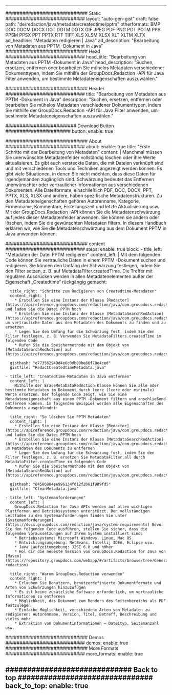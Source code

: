 
---
############################# Static ############################
layout: "auto-gen-gist" 
draft: false
path: "de/redaction/java/metadata/createdtime/pptm"
otherformats: BMP DOC DOCM DOCX DOT DOTM DOTX GIF JPEG PDF PNG POT POTM PPS PPSM PPSX PPT PPTX RTF TIFF XLS XLSM XLSX XLT XLTM XLTX  
ad_headline: "Metadaten redigieren | Java"
ad_description: "Bearbeitung von Metadaten aus PPTM -Dokument in Java"
############################# Head ############################
head_title: "Bearbeitung von Metadaten aus PPTM -Dokument in Java"
head_description: "Suchen, ersetzen, entfernen oder bearbeiten Sie mühelos Metadaten verschiedener Dokumenttypen, indem Sie mithilfe der GroupDocs.Redaction -API für Java Filter anwenden, um bestimmte Metadateneigenschaften auszuwählen."

############################# Header ############################
title: "Bearbeitung von Metadaten aus PPTM -Dokument in Java"
description: "Suchen, ersetzen, entfernen oder bearbeiten Sie mühelos Metadaten verschiedener Dokumenttypen, indem Sie mithilfe der GroupDocs.Redaction -API für Java Filter anwenden, um bestimmte Metadateneigenschaften auszuwählen."

######################### Download Button #######################
button:
    enable: true

############################# About ############################
about:
    enable: true
    title: "Erste Schritte mit der Bearbeitung von Metadaten"
    content: |
        Manchmal müssen Sie unerwünschte Metadatenfelder vollständig löschen oder ihre Werte aktualisieren. Es gibt auch versteckte Daten, die mit Dateien verknüpft sind und mit verschiedenen Tools und Techniken angezeigt werden können. Es gibt viele Situationen, in denen Sie nicht möchten, dass diese Daten für irgendjemanden zugänglich sind. Schwärzung bedeutet das Entfernen unerwünschter oder vertraulicher Informationen aus verschiedenen Dokumenten. Alle Dateiformate, einschließlich PDF, DOC, DOCX, PPT, PPTX, XLS, XLSX und andere, haben spezifische Metadatenstrukturen. Zu den Metadateneigenschaften gehören Autorenname, Kategorie, Firmenname, Kommentare, Erstellungszeit und letzte Aktualisierung usw. Mit der GroupDocs.Redaction -API können Sie die Metadatenschwärzung auf jedes dieser Metadatenfelder anwenden. Sie können sie ändern oder löschen, indem Sie die gewünschten Metadaten filtern. In diesem Handbuch erklären wir, wie Sie die Metadatenschwärzung aus dem Dokument PPTM in Java anwenden können.

############################# content ############################
steps:
    enable: true
    block:
    - title_left: "Metadaten der Datei PPTM redigieren"
      content_left: |
        Mit dem folgenden Code können Sie vertrauliche Daten in einem PPTM -Dokument suchen und redigieren. Sie können den Umfang der Schwärzung festlegen, indem Sie den Filter setzen, z. B. auf MetadataFilter.createdTime. Die Treffer mit regulären Ausdrücken werden in allen Metadatenelementen außer der Eigenschaft „Createdtime“ rückgängig gemacht: 

      title_right: "Schritte zum Redigieren von Createdtime-Metadaten"
      content_right: |
        * Erstellen Sie eine Instanz der Klasse [Redactor](https://apireference.groupdocs.com/redaction/java/com.groupdocs.redaction/Redactor) und laden Sie die Datei PPTM hoch
        * Erstellen Sie eine Instanz der Klasse [MetadataSearchRedAction](https://apireference.groupdocs.com/redaction/java/com.groupdocs.redaction.redactions/MetadataSearchRedaction), um vertrauliche Daten aus den Metadaten des Dokuments zu finden und zu ersetzen
        * Legen Sie den Umfang für die Schwärzung fest, indem Sie den Filter festlegen, z. B. Verwenden Sie MetadataFilters.createdTime im folgenden Code
        * Rufen Sie die Speichermethode mit dem Objekt von [MetadataSearchRedAction] auf (https://apireference.groupdocs.com/redaction/java/com.groupdocs.redaction.redactions/MetadataSearchRedaction) 

      gisthash: "e773562949d4e6c0db09be86f79e4ced"
      gistfile: "RedactCreatedtimeMetadata.java"
      
    - title_left: "Createdtime-Metadaten in Java entfernen"
      content_left: |
        Mithilfe der EraseMetaDataRedAction-Klasse können Sie alle oder bestimmte Metadaten im Dokument durch leere (leere oder minimale) Werte ersetzen. Der folgende Code zeigt, wie Sie eine Metadateneigenschaft aus einem PPTM -Dokument filtern und anschließend entfernen können. Im folgenden Beispiel werden alle Eigenschaften des Dokuments ausgeblendet: 
        
      title_right: "So löschen Sie PPTM Metadaten"
      content_right: |
        * Erstellen Sie eine Instanz der Klasse [Redactor](https://apireference.groupdocs.com/redaction/java/com.groupdocs.redaction/Redactor) und laden Sie die Datei PPTM hoch
        * Erstellen Sie eine Instanz der Klasse [MetadataSearchRedAction](https://apireference.groupdocs.com/redaction/java/com.groupdocs.redaction.redactions/MetadataSearchRedaction), um Metadaten des Dokuments zu entfernen
        * Legen Sie den Umfang für die Schwärzung fest, indem Sie den Filter festlegen, z. B. ersetzen Sie MetadataFilter.all durch MetadataFilter.createdTime im folgenden Code
        * Rufen Sie die Speichermethode mit dem Objekt von [MetadataSearchRedAction] auf (https://apireference.groupdocs.com/redaction/java/com.groupdocs.redaction.redactions/MetadataSearchRedaction) 
        
      gisthash: "84586804ee996134fd12f2061f989fd5"
      gistfile: "CleanMetadata.java"

    - title_left: "Systemanforderungen"
      content_left: |
        GroupDocs.Redaction for Java APIs werden auf allen wichtigen Plattformen und Betriebssystemen unterstützt. Den vollständigen Leitfaden zu den Systemanforderungen finden Sie unter [Systemanforderungen](https://docs.groupdocs.com/redaction/java/system-requirements) Bevor Sie den folgenden Code ausführen, stellen Sie sicher, dass die folgenden Voraussetzungen auf Ihrem System installiert sind:
        * Betriebssysteme: Microsoft Windows, Linux, Mac OS
        * Entwicklungsumgebung: NetBeans, Intellij IDEA, Eclipse usw.
        * Java Laufzeitumgebung: J2SE 6.0 und höher
        * Hol dir die neueste Version von GroupDocs.Redaction for Java von [Maven](https://repository.groupdocs.com/webapp/#/artifacts/browse/tree/General/repo/com/groupdocs/groupdocs-redaction)
        
      title_right: "Warum GroupDocs.Redaction verwenden"
      content_right: |
        * Erlauben Sie Benutzern, benutzerdefinierte Dokumentformate und Arten von Schwärzungen hinzuzufügen
        * Es ist keine zusätzliche Software erforderlich, um vertrauliche Informationen zu entfernen
        * Möglichkeit, das Dokument zum Rendern des Seitenbereichs als PDF festzulegen
        * Einfache Möglichkeit, verschiedene Arten von Metadaten zu redigieren: Autorenname, Version, Titel, Betreff, Beschreibung und vieles mehr
        * Extraktion von Dokumentinformationen — Dateityp, Seitenanzahl usw.
        

############################# Demos ############################
demos:
    enable: true
############################# More Formats ############################
more_formats:
    enable: true

############################# Back to top ###############################
back_to_top:
    enable: true
---
